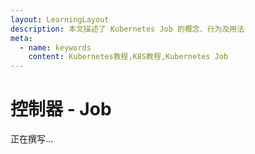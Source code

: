 ```yaml
---
layout: LearningLayout
description: 本文描述了 Kubernetes Job 的概念、行为及用法
meta:
  - name: keywords
    content: Kubernetes教程,K8S教程,Kubernetes Job
---
```


# 控制器 - Job

正在撰写...
